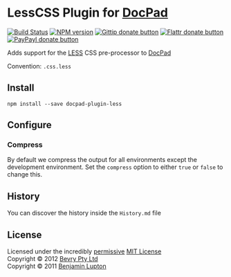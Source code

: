 # LessCSS Plugin for [DocPad](https://docpad.org)

[![Build Status](https://secure.travis-ci.org/docpad/docpad-plugin-less.png?branch=master)](http://travis-ci.org/docpad/docpad-plugin-less "Check this project's build status on TravisCI")
[![NPM version](https://badge.fury.io/js/docdocpad-plugin-lesspad.png)](https://npmjs.org/package/docpad-plugin-less "View this project on NPM")
[![Gittip donate button](http://badgr.co/gittip/docpad.png)](https://www.gittip.com/docpad/ "Donate weekly to this project using Gittip")
[![Flattr donate button](https://raw.github.com/balupton/flattr-buttons/master/badge-89x18.gif)](http://flattr.com/thing/344188/balupton-on-Flattr "Donate monthly to this project using Flattr")
[![PayPayl donate button](https://www.paypalobjects.com/en_AU/i/btn/btn_donate_SM.gif)](https://www.paypal.com/au/cgi-bin/webscr?cmd=_flow&SESSION=IHj3DG3oy_N9A9ZDIUnPksOi59v0i-EWDTunfmDrmU38Tuohg_xQTx0xcjq&dispatch=5885d80a13c0db1f8e263663d3faee8d14f86393d55a810282b64afed84968ec "Donate once-off to this project using Paypal")

Adds support for the [LESS](http://lesscss.org/) CSS pre-processor to [DocPad](https://docpad.org)

Convention:  `.css.less`


## Install

```
npm install --save docpad-plugin-less
```


## Configure

### Compress
By default we compress the output for all environments except the development environment. Set the `compress` option to either `true` or `false` to change this.


## History
You can discover the history inside the `History.md` file


## License
Licensed under the incredibly [permissive](http://en.wikipedia.org/wiki/Permissive_free_software_licence) [MIT License](http://creativecommons.org/licenses/MIT/)
<br/>Copyright &copy; 2012 [Bevry Pty Ltd](http://bevry.me)
<br/>Copyright &copy; 2011 [Benjamin Lupton](http://balupton.com)